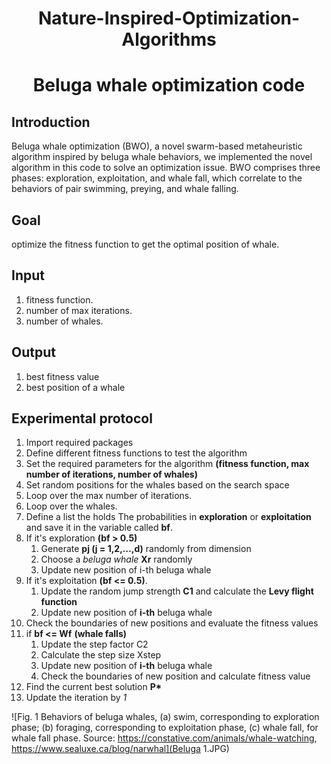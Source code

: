 <h1 align='center'>Nature-Inspired-Optimization-Algorithms</h1>
<h1 align='center'>Beluga whale optimization code</h1>

## Introduction 
Beluga whale optimization (BWO), a novel swarm-based metaheuristic algorithm inspired by beluga whale behaviors, we implemented the novel algorithm in this code to solve an optimization issue. BWO comprises three phases: exploration, exploitation, and whale fall, which correlate to the behaviors of pair swimming, preying, and whale falling.

## Goal
optimize the fitness function to get the optimal position of whale.

## Input

1. fitness function.
2. number of max iterations.
3. number of whales.

## Output
1. best fitness value
2. best position of a whale

## Experimental protocol

1. Import required packages
2. Define different fitness functions to test the algorithm
3. Set the required parameters for the algorithm **(fitness function, max number of iterations, number of whales)**
4. Set random positions for the whales based on the search space
5. Loop over the max number of iterations.
6. Loop over the whales.
7. Define a list the holds The probabilities in **exploration** or **exploitation** and save it in the variable called **bf**.
8. If it's exploration **(bf > 0.5)**
    1. Generate **pj (j = 1,2,…,d)** randomly from dimension
    2. Choose a *beluga whale* **Xr** randomly
    3. Update new position of i-th beluga whale
9. If it's exploitation **(bf <= 0.5)**.
    1. Update the random jump strength **C1** and calculate the **Levy flight function**
    2. Update new position of **i-th** beluga whale
10. Check the boundaries of new positions and evaluate the fitness values
11. if **bf <= Wf** **(whale falls)**
    1. Update the step factor C2
    2. Calculate the step size Xstep
    3. Update new position of **i-th** beluga whale
    4. Check the boundaries of new position and calculate fitness value
12. Find the current best solution **P\***
13. Update the iteration by *1*

![Fig. 1 Behaviors of beluga whales, (a) swim, corresponding to exploration phase; (b) foraging, corresponding to exploitation phase, (c) whale fall, for whale fall phase. Source: https://constative.com/animals/whale-watching, https://www.sealuxe.ca/blog/narwhal](Beluga 1.JPG)
